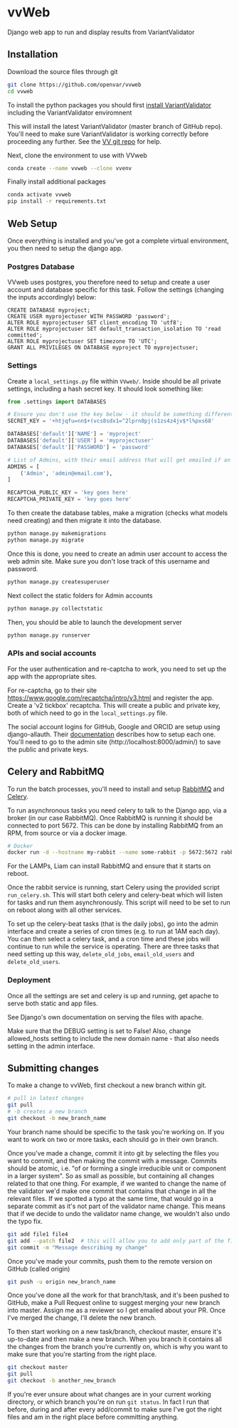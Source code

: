 # vvWeb

Django web app to run and display results from VariantValidator

## Installation

Download the source files through git

```bash
git clone https://github.com/openvar/vvweb
cd vvweb
```

To install the python packages you should first [install VariantValidator](https://github.com/openvar/variantValidator/blob/master/docs/INSTALLATION.md) including the VariantValidator enviromnent

This will install the latest VariantValidator (master branch of GitHub repo). You'll need to make sure VariantValidator is
working correctly before proceeding any further. See the [VV git repo](https://github.com/openvar/variantValidator) for help.


Next, clone the environment to use with VVweb
```bash
conda create --name vvweb --clone vvenv
```

Finally install additional packages
```bash
conda activate vvweb
pip install -r requirements.txt
```

## Web Setup

Once everything is installed and you've got a complete virtual environment, you then need to setup the django app.

### Postgres Database

VVweb uses postgres, you therefore need to setup and create a user account and database specific for this task.
Follow the settings (changing the inputs accordingly) below:

```postgresql
CREATE DATABASE myproject;
CREATE USER myprojectuser WITH PASSWORD 'password';
ALTER ROLE myprojectuser SET client_encoding TO 'utf8';
ALTER ROLE myprojectuser SET default_transaction_isolation TO 'read committed';
ALTER ROLE myprojectuser SET timezone TO 'UTC';
GRANT ALL PRIVILEGES ON DATABASE myproject TO myprojectuser;
```

### Settings

Create a `local_settings.py` file within `VVweb/`. Inside should be all private settings, including a hash secret key. It should look something like:

```python
from .settings import DATABASES

# Ensure you don't use the key below - it should be something different!
SECRET_KEY = '+htjqfu=nn$+(vcs8sdx1=^2lprn8pj(s1zs4z4jv$*l%pxs68'

DATABASES['default']['NAME'] = 'myproject'
DATABASES['default']['USER'] = 'myprojectuser'
DATABASES['default']['PASSWORD'] = 'password'

# List of Admins, with their email address that will get emailed if an error is reported.
ADMINS = [
    ('Admin', 'admin@email.com'),
]

RECAPTCHA_PUBLIC_KEY = 'key goes here'
RECAPTCHA_PRIVATE_KEY = 'key goes here'

```

To then create the database tables, make a migration (checks what models need creating) and then migrate it into the database.

```bash
python manage.py makemigrations
python manage.py migrate
```

Once this is done, you need to create an admin user account to access the web admin site. Make sure you don't lose track
of this username and password.

```bash
python manage.py createsuperuser
```

Next collect the static folders for Admin accounts
```bash
python manage.py collectstatic
```

Then, you should be able to launch the development server

```bash
python manage.py runserver
```

### APIs and social accounts

For the user authentication and re-captcha to work, you need to set up the app with the appropriate sites.

For re-captcha, go to their site https://www.google.com/recaptcha/intro/v3.html and register the app. Create a 'v2 tickbox' recaptcha. This will 
create a public and private key, both of which need to go in the `local_settings.py` file.

The social account logins for GitHub, Google and ORCID are setup using django-allauth. Their [documentation](https://django-allauth.readthedocs.io/en/latest/providers.html)
describes how to setup each one. You'll need to go to the admin site (http://localhost:8000/admin/) to save the public and private keys. 

## Celery and RabbitMQ

To run the batch processes, you'll need to install and setup [RabbitMQ](https://www.rabbitmq.com/download.html) and [Celery](http://docs.celeryproject.org/en/latest/index.html).

To run asynchronous tasks you need celery to talk to the Django app, via a broker (in our case RabbitMQ).
Once RabbitMQ is running it should be connected to port 5672. This can be done by installing RabbitMQ from an RPM, from source or via a docker image.

```bash
# Docker 
docker run -d --hostname my-rabbit --name some-rabbit -p 5672:5672 rabbitmq
```

For the LAMPs, Liam can install RabbitMQ and ensure that it starts on reboot.

Once the rabbit service is running, start Celery using the provided script `run_celery.sh`. 
This will start both celery and celery-beat which will listen for tasks and run them asynchronously.
This script will need to be set to run on reboot along with all other services.

To set up the celery-beat tasks (that is the daily jobs), go into the admin interface and create a series of cron times (e.g. to run at 1AM each day).
You can then select a celery task, and a cron time and these jobs will continue to run while the service is operating.
There are three tasks that need setting up this way, `delete_old_jobs`, `email_old_users` and `delete_old_users`. 

### Deployment

Once all the settings are set and celery is up and running, get apache to serve both static and app files.

See Django's own documentation on serving the files with apache.
 
Make sure that the DEBUG setting
is set to False! Also, change allowed_hosts setting to include the new domain name - that also needs setting in the admin interface.

## Submitting changes

To make a change to vvWeb, first checkout a new branch within git.

```bash
# pull in latest changes
git pull
# -b creates a new branch
git checkout -b new_branch_name
```

Your branch name should be specific to the task you're working on. If you want to work on two or more tasks, each should go in their own branch.

Once you've made a change, commit it into git by selecting the files you want to commit, and then making the commit with a message.
Commits should be atomic, i.e. "of or forming a single irreducible unit or component in a larger system". So as small as possible, but containing all changes
related to that one thing. For example, if we wanted to change the name of the validator we'd make one commit that contains that change in all the relevant files. 
If we spotted a typo at the same time, that would go in a separate commit as it's not part of the validator name change.
This means that if we decide to undo the validator name change, we wouldn't also undo the typo fix.

```bash
git add file1 file4
git add --patch file2  # this will allow you to add only part of the file
git commit -m "Message describing my change"
```

Once you've made your commits, push them to the remote version on GitHub (called origin)

```bash
git push -u origin new_branch_name
```

Once you've done all the work for that branch/task, and it's been pushed to GitHub, make a Pull Request
online to suggest merging your new branch into master. Assign me as a reviewer so I get emailed about your PR. Once I've merged the change,
I'll delete the new branch.

To then start working on a new task/branch, checkout master, ensure it's up-to-date and then make a new branch.
When you branch it contains all the changes from the branch you're currently on, which is why you want to make sure
that you're starting from the right place.

```bash
git checkout master
git pull
git checkout -b another_new_branch
```

If you're ever unsure about what changes are in your current working directory, or
which branch you're on run `git status`. In fact I run that before, during and after every
add/commit to make sure I've got the right files and am in the right place before committing anything.
